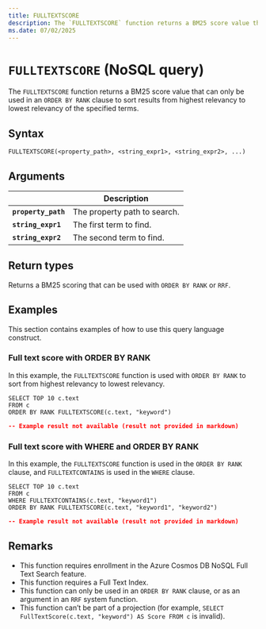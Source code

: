 ```yaml
---
title: FULLTEXTSCORE
description: The `FULLTEXTSCORE` function returns a BM25 score value that can only be used in an `ORDER BY RANK` clause to sort results from highest relevancy to lowest relevancy of the specified terms.
ms.date: 07/02/2025
---
```


# `FULLTEXTSCORE` (NoSQL query)

The `FULLTEXTSCORE` function returns a BM25 score value that can only be used in an `ORDER BY RANK` clause to sort results from highest relevancy to lowest relevancy of the specified terms.

## Syntax

```nosql
FULLTEXTSCORE(<property_path>, <string_expr1>, <string_expr2>, ...)
```

## Arguments

| | Description |
| --- | --- |
| **`property_path`** | The property path to search. |
| **`string_expr1`** | The first term to find. |
| **`string_expr2`** | The second term to find. |

## Return types

Returns a BM25 scoring that can be used with `ORDER BY RANK` or `RRF`.

## Examples

This section contains examples of how to use this query language construct.

### Full text score with ORDER BY RANK

In this example, the `FULLTEXTSCORE` function is used with `ORDER BY RANK` to sort from highest relevancy to lowest relevancy.

```nosql
SELECT TOP 10 c.text
FROM c
ORDER BY RANK FULLTEXTSCORE(c.text, "keyword")
```

```json
-- Example result not available (result not provided in markdown)
```

### Full text score with WHERE and ORDER BY RANK

In this example, the `FULLTEXTSCORE` function is used in the `ORDER BY RANK` clause, and `FULLTEXTCONTAINS` is used in the `WHERE` clause.

```nosql
SELECT TOP 10 c.text
FROM c
WHERE FULLTEXTCONTAINS(c.text, "keyword1")
ORDER BY RANK FULLTEXTSCORE(c.text, "keyword1", "keyword2")
```

```json
-- Example result not available (result not provided in markdown)
```

## Remarks

- This function requires enrollment in the Azure Cosmos DB NoSQL Full Text Search feature.
- This function requires a Full Text Index.
- This function can only be used in an `ORDER BY RANK` clause, or as an argument in an `RRF` system function.
- This function can’t be part of a projection (for example, `SELECT FullTextScore(c.text, "keyword") AS Score FROM c` is invalid).

